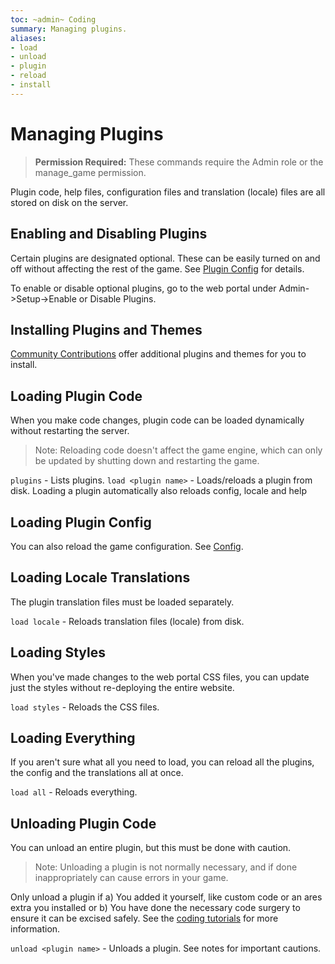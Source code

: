 ```yaml
---
toc: ~admin~ Coding
summary: Managing plugins.
aliases:
- load
- unload
- plugin
- reload
- install
---
```

# Managing Plugins

> **Permission Required:** These commands require the Admin role or the manage\_game permission.

Plugin code, help files, configuration files and translation (locale) files are all stored on disk on the server. 

## Enabling and Disabling Plugins

Certain plugins are designated optional. These can be easily turned on and off without affecting the rest of the game. See [Plugin Config](https://aresmush.com/tutorials/config/plugins.html) for details.

To enable or disable optional plugins, go to the web portal under Admin->Setup->Enable or Disable Plugins.

## Installing Plugins and Themes

[Community Contributions](/help/community_contribs) offer additional plugins and themes for you to install.

## Loading Plugin Code

When you make code changes, plugin code can be loaded dynamically without restarting the server.

> Note: Reloading code doesn't affect the game engine, which can only be updated by shutting down and restarting the game.

`plugins` - Lists plugins.
`load <plugin name>` - Loads/reloads a plugin from disk. Loading a plugin automatically also reloads config, locale and help

## Loading Plugin Config

You can also reload the game configuration.  See [Config](/help/config).
   
## Loading Locale Translations

The plugin translation files must be loaded separately.

`load locale` - Reloads translation files (locale) from disk.

## Loading Styles

When you've made changes to the web portal CSS files, you can update just the styles without re-deploying the entire website.

`load styles` - Reloads the CSS files.

## Loading Everything

If you aren't sure what all you need to load, you can reload all the plugins, the config and the translations all at once.

`load all` - Reloads everything.

## Unloading Plugin Code

You can unload an entire plugin, but this must be done with caution. 

> Note: Unloading a plugin is not normally necessary, and if done inappropriately can cause errors in your game. 

Only unload a plugin if 
a) You added it yourself, like custom code or an ares extra you installed or 
b) You have done the necessary code surgery to ensure it can be excised safely. See the [coding tutorials](https://aresmush.com/tutorials/code/plugins.html) for more information.

`unload <plugin name>` - Unloads a plugin. See notes for important cautions.

